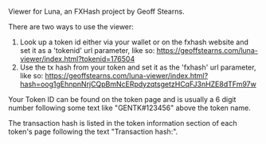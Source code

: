 Viewer for Luna, an FXHash project by Geoff Stearns.

There are two ways to use the viewer:
1. Look up a token id either via your wallet or on the fxhash website and set it as a 'tokenid' url parameter, like so: https://geoffstearns.com/luna-viewer/index.html?tokenid=176504
1. Use the tx hash from your token and set it as the 'fxhash' url parameter, like so: https://geoffstearns.com/luna-viewer/index.html?hash=oog1gEhnpnNrjCQpBmNcERpdyzqtsgetzHCqFJ3nHZE8dTFm97w

Your Token ID can be found on the token page and is usually a 6 digit number following some text like "GENTK#123456" above the token name.

The transaction hash is listed in the token information section of each token's page following the text "Transaction hash:".


